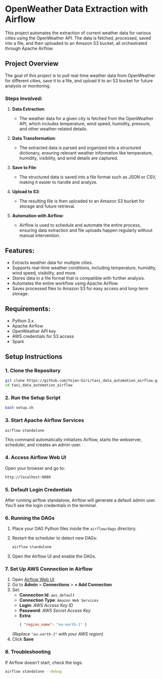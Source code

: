 
# OpenWeather Data Extraction with Airflow

This project automates the extraction of current weather data for various cities using the OpenWeather API. The data is fetched, processed, saved into a file, and then uploaded to an Amazon S3 bucket, all orchestrated through Apache Airflow.

## Project Overview

The goal of this project is to pull real-time weather data from OpenWeather for different cities, save it to a file, and upload it to an S3 bucket for future analysis or monitoring.

### Steps Involved:

1. **Data Extraction**:
   - The weather data for a given city is fetched from the OpenWeather API, which includes temperature, wind speed, humidity, pressure, and other weather-related details.
   
2. **Data Transformation**:
   - The extracted data is parsed and organized into a structured dictionary, ensuring relevant weather information like temperature, humidity, visibility, and wind details are captured.
   
3. **Save to File**:
   - The structured data is saved into a file format such as JSON or CSV, making it easier to handle and analyze.
   
4. **Upload to S3**:
   - The resulting file is then uploaded to an Amazon S3 bucket for storage and future retrieval.
   
5. **Automation with Airflow**:
   - Airflow is used to schedule and automate the entire process, ensuring data extraction and file uploads happen regularly without manual intervention.

## Features:
- Extracts weather data for multiple cities.
- Supports real-time weather conditions, including temperature, humidity, wind speed, visibility, and more.
- Stores data in a file format that is compatible with further analysis.
- Automates the entire workflow using Apache Airflow.
- Saves processed files to Amazon S3 for easy access and long-term storage.

## Requirements:
- Python 3.x
- Apache Airflow
- OpenWeather API key
- AWS credentials for S3 access
- Spark



## Setup Instructions

### 1. Clone the Repository

```bash
git clone https://github.com/Yojan-Giri/taxi_data_automation_airflow.git
cd taxi_data_automation_airflow
```
### 2. Run the Setup Script

```bash
bash setup.sh
```
### 3. Start Apache Airflow Services

```bash
airflow standalone
```
This command automatically initializes Airflow, starts the webserver, scheduler, and creates an admin user.

### 4. Access Airflow Web UI
Open your browser and go to:

```bash
http://localhost:8080
```

### 5. Default Login Credentials

After running airflow standalone, Airflow will generate a default admin user. You’ll see the login credentials in the terminal.

### 6. Running the DAGs

1. Place your DAG Python files inside the `airflow/dags` directory.

2. Restart the scheduler to detect new DAGs:

   ```bash
   airflow standalone
   ```
3. Open the Airflow UI and enable the DAGs.

### 7. Set Up AWS Connection in Airflow  

1. Open [Airflow Web UI](http://localhost:8080)  
2. Go to **Admin** > **Connections** > **+ Add Connection**  
3. Set:  
   - **Connection Id**: `aws_default`  
   - **Connection Type**: `Amazon Web Services`  
   - **Login**: *AWS Access Key ID*  
   - **Password**: *AWS Secret Access Key*  
   - **Extra**:  
     ```json
     { "region_name": "eu-north-1" }
     ```
   *(Replace `"eu-north-1"` with your AWS region)*  
4. Click **Save**  


### 8.  Troubleshooting

If Airflow doesn't start, check the logs:

```bash
airflow standalone --debug
```
